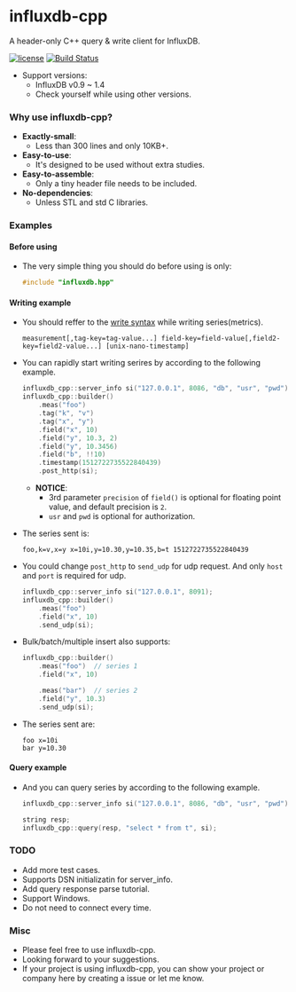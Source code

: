# influxdb-cpp

A header-only C++ query & write client for InfluxDB.

[![license](https://img.shields.io/badge/license-MIT-brightgreen.svg?style=flat)](https://github.com/orca-zhang/influxdb-cpp/blob/master/LICENSE)
[![Build Status](https://semaphoreci.com/api/v1/orca-zhang-91/influxdb-cpp/branches/master/shields_badge.svg)](https://semaphoreci.com/orca-zhang-91/influxdb-cpp)

- Support versions:
  - InfluxDB v0.9 ~ 1.4
  - Check yourself while using other versions.

### Why use influxdb-cpp?

- **Exactly-small**:
  - Less than 300 lines and only 10KB+.
- **Easy-to-use**:
  - It's designed to be used without extra studies.
- **Easy-to-assemble**:
  - Only a tiny header file needs to be included.
- **No-dependencies**:
  - Unless STL and std C libraries.

### Examples

#### Before using

- The very simple thing you should do before using is only:

    ```cpp
    #include "influxdb.hpp"
    ```

#### Writing example

- You should reffer to the [write syntax](https://docs.influxdata.com/influxdb/v1.4/write_protocols/line_protocol_reference/) while writing series(metrics).

    ```
    measurement[,tag-key=tag-value...] field-key=field-value[,field2-key=field2-value...] [unix-nano-timestamp]
    ```


- You can rapidly start writing serires by according to the following example.

    ```cpp
    influxdb_cpp::server_info si("127.0.0.1", 8086, "db", "usr", "pwd");
    influxdb_cpp::builder()
        .meas("foo")
        .tag("k", "v")
        .tag("x", "y")
        .field("x", 10)
        .field("y", 10.3, 2)
        .field("y", 10.3456)
        .field("b", !!10)
        .timestamp(1512722735522840439)
        .post_http(si);
    ```

  - **NOTICE**: 
    - 3rd parameter `precision` of `field()` is optional for floating point value, and default precision is `2`. 
    - `usr` and `pwd` is optional for authorization.

- The series sent is:

    ```
    foo,k=v,x=y x=10i,y=10.30,y=10.35,b=t 1512722735522840439
    ```

- You could change `post_http` to `send_udp` for udp request. And only `host` and `port` is required for udp.

    ```cpp
    influxdb_cpp::server_info si("127.0.0.1", 8091);
    influxdb_cpp::builder()
        .meas("foo")
        .field("x", 10)
        .send_udp(si);
    ```

- Bulk/batch/multiple insert also supports:

    ```cpp
    influxdb_cpp::builder()
        .meas("foo")  // series 1
        .field("x", 10)

        .meas("bar")  // series 2
        .field("y", 10.3)
        .send_udp(si);
    ```

- The series sent are:

    ```
    foo x=10i
    bar y=10.30
    ```

#### Query example

- And you can query series by according to the following example.

    ```cpp
    influxdb_cpp::server_info si("127.0.0.1", 8086, "db", "usr", "pwd");

    string resp;
    influxdb_cpp::query(resp, "select * from t", si);
    ```

### TODO

- Add more test cases.
- Supports DSN initializatin for server_info.
- Add query response parse tutorial.
- Support Windows.
- Do not need to connect every time.

### Misc

- Please feel free to use influxdb-cpp.
- Looking forward to your suggestions.
- If your project is using influxdb-cpp, you can show your project or company here by creating a issue or let me know.